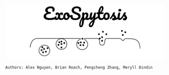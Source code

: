 ![LOGO](./assets/exospytosis-logo.png)

`Authors: Alex Nguyen, Brian Roach, Pengcheng Zhang, Meryll Dindin`